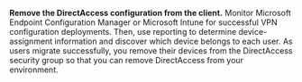 **Remove the DirectAccess configuration from the client.** Monitor Microsoft Endpoint Configuration Manager or Microsoft Intune for successful VPN configuration deployments. Then, use reporting to determine device-assignment information and discover which device belongs to each user. As users migrate successfully, you remove their devices from the DirectAccess security group so that you can remove DirectAccess from your environment.